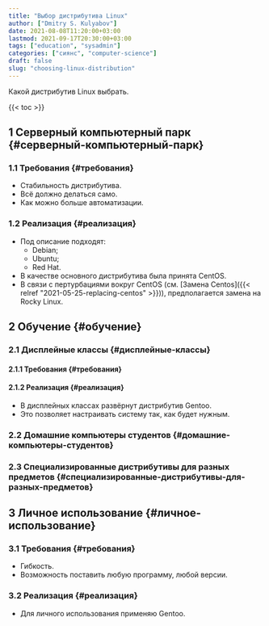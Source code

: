 ```yaml
---
title: "Выбор дистрибутива Linux"
author: ["Dmitry S. Kulyabov"]
date: 2021-08-08T11:20:00+03:00
lastmod: 2021-09-17T20:30:00+03:00
tags: ["education", "sysadmin"]
categories: ["сиянс", "computer-science"]
draft: false
slug: "choosing-linux-distribution"
---
```


Какой дистрибутив Linux выбрать.

<!--more-->

{{< toc >}}


## <span class="section-num">1</span> Серверный компьютерный парк {#серверный-компьютерный-парк}


### <span class="section-num">1.1</span> Требования {#требования}

-   Стабильность дистрибутива.
-   Всё должно делаться само.
-   Как можно больше автоматизации.


### <span class="section-num">1.2</span> Реализация {#реализация}

-   Под описание подходят:
    -   Debian;
    -   Ubuntu;
    -   Red Hat.
-   В качестве основного дистрибутива была принята CentOS.
-   В связи с пертурбациями вокруг CentOS (см. [Замена Centos]({{< relref "2021-05-25-replacing-centos" >}})), предполагается замена на Rocky Linux.


## <span class="section-num">2</span> Обучение {#обучение}


### <span class="section-num">2.1</span> Дисплейные классы {#дисплейные-классы}


#### <span class="section-num">2.1.1</span> Требования {#требования}


#### <span class="section-num">2.1.2</span> Реализация {#реализация}

-   В дисплейных классах развёрнут дистрибутив Gentoo.
-   Это позволяет настраивать систему так, как будет нужным.


### <span class="section-num">2.2</span> Домашние компьютеры студентов {#домашние-компьютеры-студентов}


### <span class="section-num">2.3</span> Специализированные дистрибутивы для разных предметов {#специализированные-дистрибутивы-для-разных-предметов}


## <span class="section-num">3</span> Личное использование {#личное-использование}


### <span class="section-num">3.1</span> Требования {#требования}

-   Гибкость.
-   Возможность поставить любую программу, любой версии.


### <span class="section-num">3.2</span> Реализация {#реализация}

-   Для личного использования применяю Gentoo.
